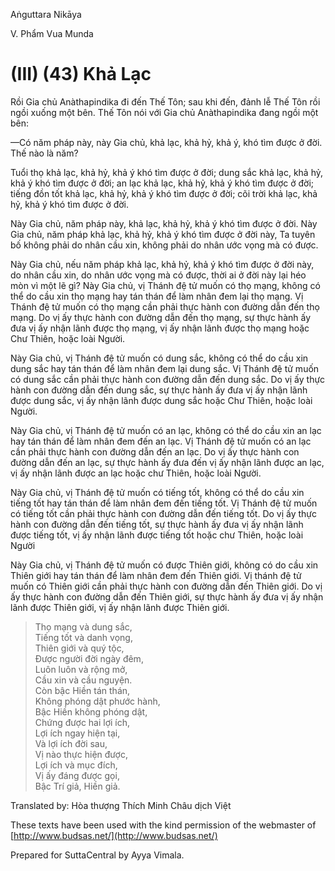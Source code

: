  

Aṅguttara Nikāya

V. Phẩm Vua Munda

# (III) (43) Khả Lạc

Rồi Gia chủ Anàthapindika đi đến Thế Tôn; sau khi đến, đảnh lễ Thế Tôn rồi ngồi xuống một bên. Thế Tôn nói với Gia chủ Anàthapindika đang ngồi một bên:

—Có năm pháp này, này Gia chủ, khả lạc, khả hỷ, khả ý, khó tìm được ở đời. Thế nào là năm?

Tuổi thọ khả lạc, khả hỷ, khả ý khó tìm được ở đời; dung sắc khả lạc, khả hỷ, khả ý khó tìm được ở đời; an lạc khả lạc, khả hỷ, khả ý khó tìm được ở đời; tiếng đồn tốt khả lạc, khả hỷ, khả ý khó tìm được ở đời; cõi trời khả lạc, khả hỷ, khả ý khó tìm được ở đời.

Này Gia chủ, năm pháp này, khả lạc, khả hỷ, khả ý khó tìm được ở đời. Này Gia chủ, năm pháp khả lạc, khả hỷ, khả ý khó tìm được ở đời này, Ta tuyên bố không phải do nhân cầu xin, không phải do nhân ước vọng mà có được.

Này Gia chủ, nếu năm pháp khả lạc, khả hỷ, khả ý khó tìm được ở đời này, do nhân cầu xin, do nhân ước vọng mà có được, thời ai ở đời này lại héo mòn vì một lẽ gì? Này Gia chủ, vị Thánh đệ tử muốn có thọ mạng, không có thể do cầu xin thọ mạng hay tán thán để làm nhân đem lại thọ mạng. Vị Thánh đệ tử muốn có thọ mạng cần phải thực hành con đường dẫn đến thọ mạng. Do vị ấy thực hành con đường dẫn đến thọ mạng, sự thực hành ấy đưa vị ấy nhận lãnh được thọ mạng, vị ấy nhận lãnh được thọ mạng hoặc Chư Thiên, hoặc loài Người.

Này Gia chủ, vị Thánh đệ tử muốn có dung sắc, không có thể do cầu xin dung sắc hay tán thán để làm nhân đem lại dung sắc. Vị Thánh đệ tử muốn có dung sắc cần phải thực hành con đường dẫn đến dung sắc. Do vị ấy thực hành con đường dẫn đến dung sắc, sự thực hành ấy đưa vị ấy nhận lãnh được dung sắc, vị ấy nhận lãnh được dung sắc hoặc Chư Thiên, hoặc loài Người.

Này Gia chủ, vị Thánh đệ tử muốn có an lạc, không có thể do cầu xin an lạc hay tán thán để làm nhân đem đến an lạc. Vị Thánh đệ tử muốn có an lạc cần phải thực hành con đường dẫn đến an lạc. Do vị ấy thực hành con đường dẫn đến an lạc, sự thực hành ấy đưa đến vị ấy nhận lãnh được an lạc, vị ấy nhận lãnh được an lạc hoặc chư Thiên, hoặc loài Người.

Này Gia chủ, vị Thánh đệ tử muốn có tiếng tốt, không có thể do cầu xin tiếng tốt hay tán thán để làm nhân đem đến tiếng tốt. Vị Thánh đệ tử muốn có tiếng tốt cần phải thực hành con đường dẫn đến tiếng tốt. Do vị ấy thực hành con đường dẫn đến tiếng tốt, sự thực hành ấy đưa vị ấy nhận lãnh được tiếng tốt, vị ấy nhận lãnh được tiếng tốt hoặc chư Thiên, hoặc loài Người

Này Gia chủ, vị Thánh đệ tử muốn có được Thiên giới, không có do cầu xin Thiên giới hay tán thán để làm nhân đem đến Thiên giới. Vị thánh đệ tử muốn có Thiên giới cần phải thực hành con đường dẫn đến Thiên giới. Do vị ấy thực hành con đường dẫn đến Thiên giới, sự thực hành ấy đưa vị ấy nhận lãnh được Thiên giới, vị ấy nhận lãnh được Thiên giới.

> Thọ mạng và dung sắc,  
> Tiếng tốt và danh vọng,  
> Thiên giới và quý tộc,  
> Ðược người đời ngày đêm,  
> Luôn luôn và rộng mở,  
> Cầu xin và cầu nguyện.  
> Còn bậc Hiền tán thán,  
> Không phóng dật phước hành,  
> Bậc Hiền không phóng dật,  
> Chứng được hai lợi ích,  
> Lợi ích ngay hiện tại,  
> Và lợi ích đời sau,  
> Vị nào thực hiện được,  
> Lợi ích và mục đích,  
> Vị ấy đáng được gọi,  
> Bậc Trí giả, Hiền giả.

Translated by: Hòa thượng Thích Minh Châu dịch Việt

These texts have been used with the kind permission of the webmaster of [http://www.budsas.net/](http://www.budsas.net/)

Prepared for SuttaCentral by Ayya Vimala.